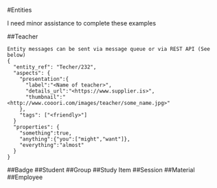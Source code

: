 #Entities

I need minor assistance to complete these examples

##Teacher
```shell
Entity messages can be sent via message queue or via REST API (See below) 
{
  "entity_ref": "Techer/232",
  "aspects": {
    "presentation":{
      "label":"<Name of teacher>",
      "details_url":"<https://www.supplier.is>",
      "thumbnail":"<http://www.cooori.com/images/teacher/some_name.jpg>"
    },
    "tags": ["<friendly>"]
  }
  "properties": {
    "something":true,
    "anything":{"you":["might","want"]},
    "everything":"almost"
  }
}
```

##Badge
##Student
##Group
##Study Item
##Session
##Material
##Employee
